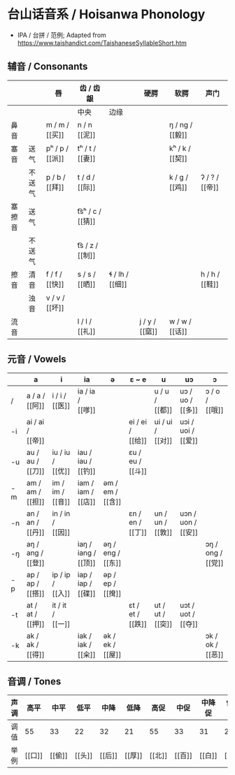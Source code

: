 # 台山话音系 / Hoisanwa Phonology

- IPA / 台拼 / 范例; Adapted from https://www.taishandict.com/TaishaneseSyllableShort.htm

## 辅音 / Consonants

|       |        | 唇              | 齿 / 齿龈                         |     | 硬腭           | 软腭            | 声门           |
| ------ | ------ | --------------- | --------------------------------- | --- | -------------- | --------------- | -------------- |
|        |        |                 | 中央                           | 边缘    |                |                 |                |
| 鼻音   |        | m / m / [[买]]  | n / n [[泥]]                      |     |                | ŋ / ng / [[毅]] |                |
| 塞音   | 送气   | pʰ / p / [[派]] | tʰ / t / [[妻]]                   |     |                | kʰ / k / [[契]]   |                |
|        | 不送气 | p / b / [[拜]]  | t / d / [[际]]                    |     |                | k / g / [[鸡]]    | ʔ / ? / [[帝]] |
| 塞擦音 | 送气   |                 | t͡sʰ / c / [[猜]]                |     |                |                 |                |
|        | 不送气 |                 | t͡s / z / [[制]]                 |     |                |                 |                |
| 擦音   | 清音   | f / f / [[快]]  | s / s / [[晒]]      |      ɬ / lh / [[细]] |          |                 | h / h / [[鞋]] |
|        | 浊音   | v / v / [[坏]]  |                                   |     |                |                 |                |
| 流音   |        |                 | l / l / [[礼]]                    |     | j / y / [[窳]] | w / w / [[话]]  |                |



## 元音 / Vowels

|    | a                 | i                | ia                  | ǝ                 | ɛ ~ e            | u                | uɔ                 | ɔ                 |
|----|-------------------|------------------|---------------------|-------------------|------------------|------------------|--------------------|-------------------|
| /  | a / a / [[阿]]    | i / i / [[医]]   | ia / ia / [[嗲]]    |                   |                  | u / u / [[都]]   | uɔ / uo / [[多]]   | ɔ / o / [[哦]]    |
| -i | ai / ai / [[帝]]  |                  |                     |                   | ei / ei / [[给]] | ui / ui / [[对]] | uɔi / uoi / [[爱]] |                   |
| -u | au / au / [[刀]]  | iu / iu / [[优]] | iau / iau / [[钓]]  |                   | ɛu / eu / [[斗]] |                  |                    |                   |
| -m | am / am / [[担]]  | im / im / [[音]] | iam / iam / [[店]]  | ǝm / em / [[含]]  |                  |                  |                    |                   |
| -n | an / an / [[丹]]  | in / in / [[因]] |                     |                   | ɛn / en / [[丁]] | un / un / [[敦]] | uɔn / uon / [[安]] |                   |
| -ŋ | aŋ / ang / [[登]] |                  | iaŋ / iang / [[顶]] | ǝŋ / eng / [[东]] |                  |                  |                    | ɔŋ / ong / [[党]] |
| -p | ap / ap / [[搭]]  | ip / ip / [[入]] | iap / iap / [[碟]]  | ǝp / ep / [[𢱕]]  |                  |                  |                    |                   |
| -t | at / at / [[押]]  | it / it / [[一]] |                     |                   | ɛt / et / [[跌]] | ut / ut / [[突]] | uɔt / uot / [[夺]] |                   |
| -k | ak / ak / [[得]]  |                  | iak / iak / [[籴]]  | ǝk / ek / [[屋]]  |                  |                  |                    | ɔk / ok / [[恶]]  |


## 音调 / Tones

| 声调 | 高平   | 中平   | 低平   | 中降   | 低降   | 高促   | 中促   | 中降促 | 低降促 |
| ---- | ------ | ------ | ------ | ------ | ------ | ------ | ------ | ------ | ------ |
| 调值 | 55     | 33     | 22     | 32     | 21     | 55     | 33     | 31     | 21     |
| 举例 | [[口]] | [[偷]] | [[头]] | [[后]] | [[厚]] | [[北]] | [[百]] | [[白]] | [[伯]] |

